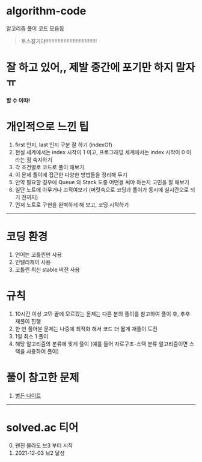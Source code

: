 # algorithm-code

알고리즘 풀이 코드 모음집

> 토스갈거야!!!!!!!!!!!!!!!!!!!!!!!!!!!!!!!!!!

# 잘 하고 있어,, 제발 중간에 포기만 하지 말자 ㅠ

**할 수 이따!**

# 개인적으로 느낀 팁

1. first 인지, last 인지 구분 잘 하기 (indexOf)
2. 현실 세계에서는 index 시작이 1 이고, 프로그래밍 세계에서는 index 시작이 0 이라는 점 숙지하기
3. 각 조건별로 코드로 풀이 해보기
4. 이 문제 풀이에 접근한 다양한 방법들을 정리해 두기
5. 만약 필요할 경우에 Queue 와 Stack 도중 어떤걸 써야 하는지 고민을 잘 해보기
6. 일단 노트에 아무거나 끄적여보기 (머릿속으로 코딩과 풀이가 동시에 실시간으로 되기 전까지)
7. 먼저 노트로 구현을 완벽하게 해 보고, 코딩 시작하기

---

# 코딩 환경

1. 언어는 코틀린만 사용
2. 인텔리제이 사용
3. 코틀린 최신 stable 버전 사용

# 규칙

1. 10시간 이상 고민 끝에 모르겠는 문제는 다른 분의 풀이를 참고하여 풀이 후, 추후  재풀이 진행
2. 한 번 풀어본 문제는 나중에 최적화 해서 코드 더 짧게 재풀이 도전
3. 1일 최소 1 풀이
4. 해당 알고리즘의 분류에 맞게 풀이 (예를 들어 자료구조-스택 분류 알고리즘이면 스택을 사용하여 풀이)

# 풀이 참고한 문제

1. [병든 나이트](https://www.acmicpc.net/problem/1783)

---

# solved.ac 티어

0. 왠진 몰라도 브3 부터 시작
1. 2021-12-03 브2 달성
